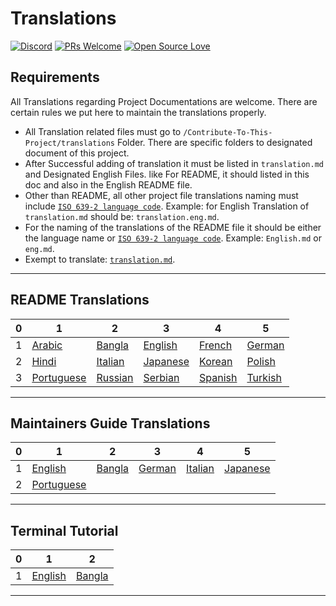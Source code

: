 # Translations

[![Discord](https://badgen.net/discord/online-members/tWkvS4ueVF?label=Join%20Our%20Discord%20Server&icon=discord)](https://discord.gg/tWkvS4ueVF 'Join our Discord server!')
[![PRs Welcome](https://img.shields.io/badge/PRs-welcome-brightgreen.svg?style=flat-square)](https://syknapse.github.io/Contribute-To-This-Project/)
[![Open Source Love](https://badges.frapsoft.com/os/v2/open-source.svg?v=103)](https://syknapse.github.io/Contribute-To-This-Project/)

## Requirements

All Translations regarding Project Documentations are welcome. There are certain rules we put here to maintain the translations properly.

- All Translation related files must go to `/Contribute-To-This-Project/translations` Folder. There are specific folders to designated document of this project.
- After Successful adding of translation it must be listed in `translation.md` and Designated English Files. like For README, it should listed in this doc and also in the English README file.
- Other than README, all other project file translations naming must include [`ISO 639-2 language code`](https://en.wikipedia.org/wiki/List_of_ISO_639-2_codes). Example: for English Translation of `translation.md` should be: `translation.eng.md`.
- For the naming of the translations of the README file it should be either the language name or [`ISO 639-2 language code`](https://en.wikipedia.org/wiki/List_of_ISO_639-2_codes). Example: `English.md` or `eng.md`.
- Exempt to translate: [`translation.md`](translation.md).

---

## README Translations

| 0   | 1                                  | 2                            | 3                              | 4                            | 5                            |
| --- | ---------------------------------- | ---------------------------- | ------------------------------ | ---------------------------- | ---------------------------- |
| 1   | [Arabic](README/ARABIC.md)         | [Bangla](README/BANGLA.md)   | [English](../README.md)        | [French](README/FRENCH.md)   | [German](README/German.md)   |
| 2   | [Hindi](README/HINDI.md)           | [Italian](README/ITALIAN.md) | [Japanese](README/JAPANESE.md) | [Korean](README/KOREAN.md)   | [Polish](README/POLISH.md)   |
| 3   | [Portuguese](README/PORTUGUESE.md) | [Russian](README/RUSSIAN.md) | [Serbian](README/SERBIAN.md)   | [Spanish](README/SPANISH.md) | [Turkish](README/TURKISH.md) |

---

## Maintainers Guide Translations

| 0   | 1                                                      | 2                                                  | 3                                                  | 4                                                   | 5                                                    |
| --- | ------------------------------------------------------ | -------------------------------------------------- | -------------------------------------------------- | --------------------------------------------------- | ---------------------------------------------------- |
| 1   | [English](../maintainer_guide.md)                      | [Bangla](maintainer_guide/maintainer_guide.ben.md) | [German](maintainer_guide/maintainer_guide.ger.md) | [Italian](maintainer_guide/maintainer_guide.ita.md) | [Japanese](maintainer_guide/maintainer_guide.jpn.md) |
| 2   | [Portuguese](maintainer_guide/maintainer_guide.por.md) |

---

## Terminal Tutorial

| 0   | 1                                  | 2                                                    |
| --- | ---------------------------------- | ---------------------------------------------------- |
| 1   | [English](../terminal_tutorial.md) | [Bangla](terminal_tutorial/terminal_tutorial.ben.md) |

---
